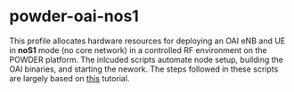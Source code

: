 # powder-oai-nos1

This profile allocates hardware resources for deploying an OAI eNB and UE in **noS1** mode (no core network) in a controlled RF environment on the POWDER platform. The inlcuded scripts automate node setup, building the OAI binaries, and starting the nework. The steps followed in these scripts are largely based on [this](https://gitlab.eurecom.fr/oai/openairinterface5g/wikis/HowToConnectOAIENBWithOAIUEWithoutS1Interface)
tutorial.
